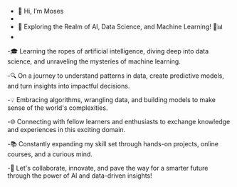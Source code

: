 - 👋 Hi, I’m Moses
- 
- 🚀 Exploring the Realm of AI, Data Science, and Machine Learning! 🤖📊
- 
-🎓 Learning the ropes of artificial intelligence, diving deep into data science, and unraveling the mysteries of machine learning.

-🔍 On a journey to understand patterns in data, create predictive models, and turn insights into impactful decisions.

-💡 Embracing algorithms, wrangling data, and building models to make sense of the world's complexities.

-🌐 Connecting with fellow learners and enthusiasts to exchange knowledge and experiences in this exciting domain.

-📚 Constantly expanding my skill set through hands-on projects, online courses, and a curious mind.

-🤝 Let's collaborate, innovate, and pave the way for a smarter future through the power of AI and data-driven insights!



<!---
MosesCodeX/MosesCodeX is a ✨ special ✨ repository because its `README.md` (this file) appears on your GitHub profile.
You can click the Preview link to take a look at your changes.
--->
